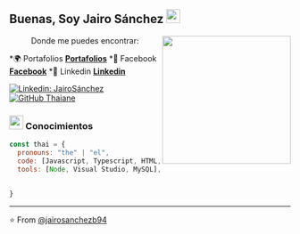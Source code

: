 <h2> Buenas, Soy Jairo Sánchez <img src="https://media.giphy.com/media/du3J3cXyzhj75IOgvA/giphy.gif" width="25"></h2>

<img align='right' src="https://media.giphy.com/media/26xBwdIuRJiAIqHwA/giphy.gif" width="230">


<div align="center">Donde me puedes encontrar:</div>


*:earth_africa: Portafolios **[Portafolios](https://jairosanchezb94.github.io/Portafolio-2/)**
*:book: Facebook **[Facebook](https://www.facebook.com/jairosanh)**
*:blue_heart: Linkedin  **[Linkedin](https://www.linkedin.com/in/jairo-s%C3%A1nchez-64416a12b/)**

[![Linkedin: JairoSánchez](https://img.shields.io/badge/-jairosanchez-blue?style=flat-square&logo=Linkedin&logoColor=white&link=https://www.linkedin.com/in/jairo-s%C3%A1nchez-malaga/)](https://www.linkedin.com/in/jairo-s%C3%A1nchez-malaga/)
[![GitHub Thaiane](https://img.shields.io/github/followers/jairosanchezb94?label=follow&style=social)](https://github.com/jairosanchezb94)


### <img src="https://media.giphy.com/media/Pm9uJ1OHELY5WEMx4M/giphy.gif" width="25"> Conocimientos  

```javascript
const thai = {
  pronouns: "the" | "el",
  code: [Javascript, Typescript, HTML, CSS, PHP, Angular, Ionic, Java],
  tools: [Node, Visual Studio, MySQL],
  
  
}
```

---

⭐️ From [@jairosanchezb94](https://github.com/jairosanchezb94)
